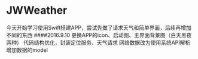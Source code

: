 # JWWeather

今天开始学习使用Swift搭建APP，尝试先做了请求天气和简单界面，后续再增加不同的东西
####2016.9.10
更换APP的icon、启动图、主界面背景图（白天黑夜两种）
代码结构优化，封装定位服务、天气请求
网络数据改为使用系统API解析
增加数据的model
